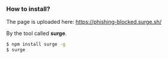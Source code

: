 ### How to install?

The page is uploaded here: https://phishing-blocked.surge.sh/

By the tool called **surge**.

```bash
$ npm install surge -g
$ surge 
```
